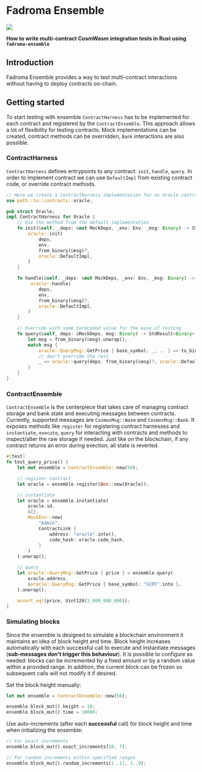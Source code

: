 # Fadroma Ensemble

![](https://img.shields.io/badge/version-0.1.0-blueviolet)

**How to write multi-contract CosmWasm integration tests in Rust using `fadroma-ensemble`**

## Introduction
Fadroma Ensemble provides a way to test multi-contract interactions without having to deploy contracts on-chain.

## Getting started
To start testing with ensemble `ContractHarness` has to be implemented for each contract and registered by the `ContractEnsemble`. This approach allows a lot of flexibility for testing contracts. Mock implementations can be created, contract methods can be overridden, `Bank` interactions are also possible.

### ContractHarness
`ContractHarness` defines entrypoints to any contract: `init`, `handle`, `query`. In order to implement contract we can use `DefaultImpl` from existing contract code, or override contract methods.
```rust
// Here we create a ContractHarness implementation for an Oracle contract
use path::to::contracts::oracle;

pub struct Oracle;
impl ContractHarness for Oracle {
    // Use the method from the default implementation
    fn init(&self, _deps: &mut MockDeps, _env: Env, _msg: Binary) -> StdResult<InitResponse> {
        oracle::init(
            deps,
            env,
            from_binary(&msg)?,
            oracle::DefaultImpl,
        )
    }

    fn handle(&self, _deps: &mut MockDeps, _env: Env, _msg: Binary) -> StdResult<HandleResponse> {
         oracle::handle(
            deps,
            env,
            from_binary(&msg)?,
            oracle::DefaultImpl,
        )
    }

    // Override with some hardcoded value for the ease of testing
    fn query(&self, deps: &MockDeps, msg: Binary) -> StdResult<Binary> {
        let msg = from_binary(&msg).unwrap();
        match msg {
            oracle::QueryMsg::GetPrice { base_symbol: _, .. } => to_binary(&Uint128(1_000_000_000)),
            // don't override the rest
            _ => oracle::query(deps, from_binary(&msg)?, oracle::DefaultImpl)
        }
    }
}
```
### ContractEnsemble
`ContractEnsemble` is the centerpiece that takes care of managing contract storage and bank state and executing messages between contracts. Currently, supported messages are `CosmosMsg::Wasm` and `CosmosMsg::Bank`. It exposes methods like `register` for registering contract harnesses and `instantiate`, `execute`, `query` for interacting with contracts and methods to inspect/alter the raw storage if needed. Just like on the blockchain, if any contract returns an error during exection, all state is reverted.

```rust
#[test]
fn test_query_price() {
    let mut ensemble = ContractEnsemble::new(50);

    // register contract
    let oracle = ensemble.register(Box::new(Oracle));

    // instantiate
    let oracle = ensemble.instantiate(
        oracle.id,
        &{},
        MockEnv::new(
            "Admin",
            ContractLink {
                address: "oracle".into(),
                code_hash: oracle.code_hash,
            }
        )
    ).unwrap();

    // query
    let oracle::QueryMsg::GetPrice { price } = ensemble.query(
        oracle.address,
        &oracle::QueryMsg::GetPrice { base_symbol: "SCRT".into },
    ).unwrap();

    assert_eq!(price, Uint128(1_000_000_000));
}
```

### Simulating blocks
Since the ensemble is designed to simulate a blockchain environment it maintains an idea of block height and time. Block height increases automatically with each successful call to execute and instantiate messages (**sub-messages don't trigger this behaviour**). It is possible to configure as needed: blocks can be incremented by a fixed amount or by a random value within a provided range. In addition, the current block can be frozen so subsequent calls will not modify it if desired.
  
Set the block height manually:

```rust
let mut ensemble = ContractEnsemble::new(50);

ensemble.block_mut().height = 10;
ensemble.block_mut().time = 10000;
```

Use auto-increments (after each **successful** call) for block height and time when initializing the ensemble:

```rust
// For exact increments
ensemble.block_mut().exact_increments(10, 7);

// For random increments within specified ranges
ensemble.block_mut().random_increments(1..11, 1..9);
```
